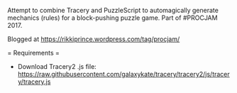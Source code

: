 Attempt to combine Tracery and PuzzleScript to automagically generate mechanics (rules) for a block-pushing puzzle game. Part of #PROCJAM 2017.

Blogged at https://rikkiprince.wordpress.com/tag/procjam/

= Requirements =
* Download Tracery2 .js file: https://raw.githubusercontent.com/galaxykate/tracery/tracery2/js/tracery/tracery.js